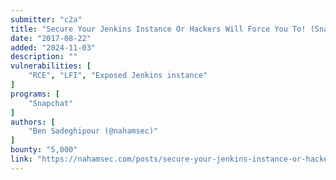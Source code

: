 ```yaml
---
submitter: "c2a"
title: "Secure Your Jenkins Instance Or Hackers Will Force You To! (Snapchat’s $5,000 Vulnerability)"
date: "2017-08-22"
added: "2024-11-03"
description: ""
vulnerabilities: [
    "RCE", "LFI", "Exposed Jenkins instance"
]
programs: [
    "Snapchat"
]
authors: [
    "Ben Sadeghipour (@nahamsec)"
]
bounty: "5,000"
link: "https://nahamsec.com/posts/secure-your-jenkins-instance-or-hackers-will-force-you-to-snapchats-5000-vulnerability"
---
```




